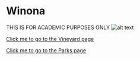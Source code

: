 # Winona
THIS IS FOR ACADEMIC PURPOSES ONLY
![alt text](https://www.exploreminnesota.com/memberimage.ashx?id=11200&width=800&mar=1)

[Click me to go to the Vineyard page](https://nregan17.github.io/winona/site)

[Click me to go to the Parks page](https://nregan17.github.io/winona/parks)

